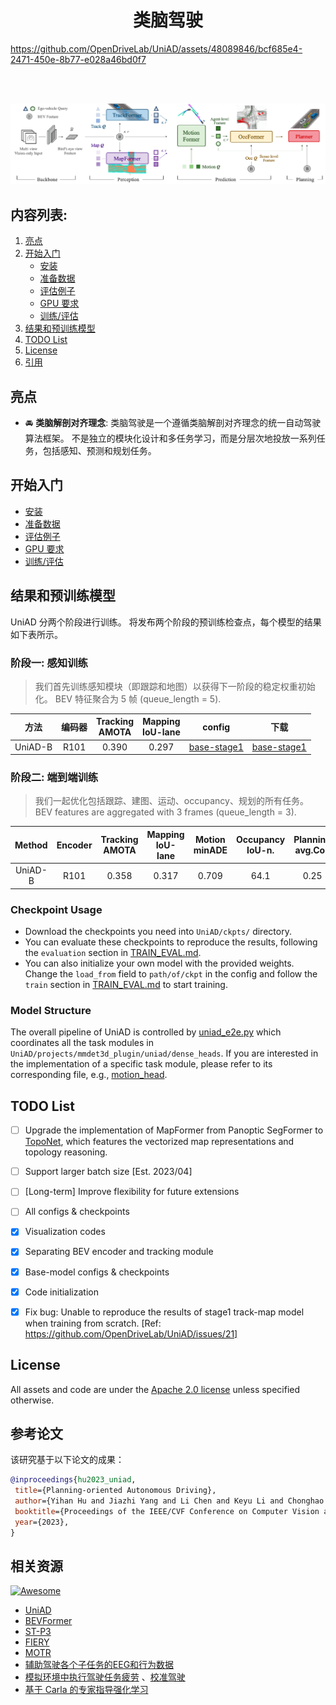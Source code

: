 <div align="center">   
  
# 类脑驾驶
</div>



https://github.com/OpenDriveLab/UniAD/assets/48089846/bcf685e4-2471-450e-8b77-e028a46bd0f7


<br><br>

![teaser](sources/pipeline.png)

## 内容列表:
1. [亮点](#high)
2. [开始入门](#start)
   - [安装](docs/INSTALL.md)
   - [准备数据](docs/DATA_PREP.md)
   - [评估例子](docs/TRAIN_EVAL.md#example)
   - [GPU 要求](docs/TRAIN_EVAL.md#gpu)
   - [训练/评估](docs/TRAIN_EVAL.md)
3. [结果和预训练模型](#models)
4. [TODO List](#todos)
5. [License](#license)
6. [引用](#citation)

## 亮点 <a name="high"></a>

- :oncoming_automobile: **类脑解剖对齐理念**: 类脑驾驶是一个遵循类脑解剖对齐理念的统一自动驾驶算法框架。 不是独立的模块化设计和多任务学习，而是分层次地投放一系列任务，包括感知、预测和规划任务。


## 开始入门 <a name="start"></a>
- [安装](docs/INSTALL.md)
- [准备数据](docs/DATA_PREP.md)
- [评估例子](docs/TRAIN_EVAL.md#example)
- [GPU 要求](docs/TRAIN_EVAL.md#gpu)
- [训练/评估](docs/TRAIN_EVAL.md)

## 结果和预训练模型 <a name="models"></a>
UniAD 分两个阶段进行训练。 将发布两个阶段的预训练检查点，每个模型的结果如下表所示。

### 阶段一: 感知训练
> 我们首先训练感知模块（即跟踪和地图）以获得下一阶段的稳定权重初始化。 BEV 特征聚合为 5 帧 (queue_length = 5).

|   方法    | 编码器  | Tracking<br>AMOTA | Mapping<br>IoU-lane | config |                                                  下载                                                  |
|:-------:|:----:| :---: | :---: | :---:|:----------------------------------------------------------------------------------------------------:| 
| UniAD-B | R101 | 0.390 | 0.297 |  [base-stage1](projects/configs/stage1_track_map/base_track_map.py) | [base-stage1](https://github.com/OpenDriveLab/UniAD/releases/download/v1.0/uniad_base_track_map.pth) |



### 阶段二: 端到端训练
> 我们一起优化包括跟踪、建图、运动、occupancy、规划的所有任务。BEV features are aggregated with 3 frames (queue_length = 3).

<!-- 
Pre-trained models and results under main metrics are provided below. We refer you to the [paper](https://arxiv.org/abs/2212.10156) for more details. -->

| Method | Encoder | Tracking<br>AMOTA | Mapping<br>IoU-lane | Motion<br>minADE |Occupancy<br>IoU-n. | Planning<br>avg.Col. | config | Download |
| :---: | :---: | :---: | :---: | :---:|:---:| :---: | :---: | :---: |
| UniAD-B | R101 | 0.358 | 0.317 | 0.709 | 64.1 | 0.25 |  [base-stage2](projects/configs/stage2_e2e/base_e2e.py) | [base-stage2](https://github.com/OpenDriveLab/UniAD/releases/download/v1.0/uniad_base_e2e.pth) |

### Checkpoint Usage
* Download the checkpoints you need into `UniAD/ckpts/` directory.
* You can evaluate these checkpoints to reproduce the results, following the `evaluation` section in [TRAIN_EVAL.md](docs/TRAIN_EVAL.md).
* You can also initialize your own model with the provided weights. Change the `load_from` field to `path/of/ckpt` in the config and follow the `train` section in [TRAIN_EVAL.md](docs/TRAIN_EVAL.md) to start training.


### Model Structure
The overall pipeline of UniAD is controlled by [uniad_e2e.py](projects/mmdet3d_plugin/uniad/detectors/uniad_e2e.py) which coordinates all the task modules in `UniAD/projects/mmdet3d_plugin/uniad/dense_heads`. If you are interested in the implementation of a specific task module, please refer to its corresponding file, e.g., [motion_head](projects/mmdet3d_plugin/uniad/dense_heads/motion_head.py).

## TODO List <a name="todos"></a>
- [ ] Upgrade the implementation of MapFormer from Panoptic SegFormer to [TopoNet](https://github.com/OpenDriveLab/TopoNet), which features the vectorized map representations and topology reasoning.
- [ ] Support larger batch size [Est. 2023/04]
- [ ] [Long-term] Improve flexibility for future extensions
- [ ] All configs & checkpoints
- [x] Visualization codes 
- [x] Separating BEV encoder and tracking module
- [x] Base-model configs & checkpoints
- [x] Code initialization
- [x] Fix bug: Unable to reproduce the results of stage1 track-map model when training from scratch. [Ref: https://github.com/OpenDriveLab/UniAD/issues/21]


## License <a name="license"></a>

All assets and code are under the [Apache 2.0 license](./LICENSE) unless specified otherwise.

## 参考论文 <a name="citation"></a>

该研究基于以下论文的成果：

```bibtex
@inproceedings{hu2023_uniad,
 title={Planning-oriented Autonomous Driving}, 
 author={Yihan Hu and Jiazhi Yang and Li Chen and Keyu Li and Chonghao Sima and Xizhou Zhu and Siqi Chai and Senyao Du and Tianwei Lin and Wenhai Wang and Lewei Lu and Xiaosong Jia and Qiang Liu and Jifeng Dai and Yu Qiao and Hongyang Li},
 booktitle={Proceedings of the IEEE/CVF Conference on Computer Vision and Pattern Recognition},
 year={2023},
}
```
## 相关资源

[![Awesome](https://awesome.re/badge.svg)](https://awesome.re)
- [UniAD](https://github.com/OpenDriveLab/UniAD)
- [BEVFormer](https://github.com/fundamentalvision/BEVFormer)
- [ST-P3](https://github.com/OpenPerceptionX/ST-P3) 
- [FIERY](https://github.com/wayveai/fiery)
- [MOTR](https://github.com/megvii-research/MOTR)
- [辅助驾驶各个子任务的EEG和行为数据](https://openneuro.org/datasets/ds004657/versions/1.0.3) 
- [模拟环境中执行驾驶任务疲劳](https://openneuro.org/datasets/ds004120/versions/1.0.0) 、[校准驾驶](https://openneuro.org/datasets/ds004118/versions/1.0.1) 
- [基于 Carla 的专家指导强化学习](https://www.trace.ethz.ch/publications/2021/roach/index.html)

